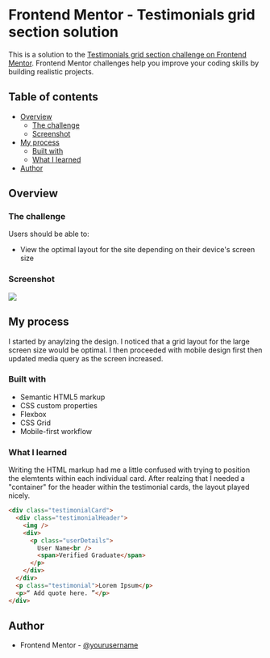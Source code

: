 # Frontend Mentor - Testimonials grid section solution

This is a solution to the [Testimonials grid section challenge on Frontend Mentor](https://www.frontendmentor.io/challenges/testimonials-grid-section-Nnw6J7Un7). Frontend Mentor challenges help you improve your coding skills by building realistic projects.

## Table of contents

- [Overview](#overview)
  - [The challenge](#the-challenge)
  - [Screenshot](#screenshot)
- [My process](#my-process)
  - [Built with](#built-with)
  - [What I learned](#what-i-learned)
- [Author](#author)

## Overview

### The challenge

Users should be able to:

- View the optimal layout for the site depending on their device's screen size

### Screenshot

![](./testimonial-grid-screenshot.png.jpg)

## My process

I started by anaylzing the design. I noticed that a grid layout for the large screen size would be optimal. I then proceeded with mobile design first then updated media query as the screen increased.

### Built with

- Semantic HTML5 markup
- CSS custom properties
- Flexbox
- CSS Grid
- Mobile-first workflow

### What I learned

Writing the HTML markup had me a little confused with trying to position the elemtents within each individual card. After realzing that I needed a "container" for the header within the testimonial cards, the layout played nicely.

```html
<div class="testimonialCard">
  <div class="testimonialHeader">
    <img />
    <div>
      <p class="userDetails">
        User Name<br />
        <span>Verified Graduate</span>
      </p>
    </div>
  </div>
  <p class="testimonial">Lorem Ipsum</p>
  <p>“ Add quote here. ”</p>
</div>
```

## Author

- Frontend Mentor - [@yourusername](https://www.frontendmentor.io/profile/pheight-89)
